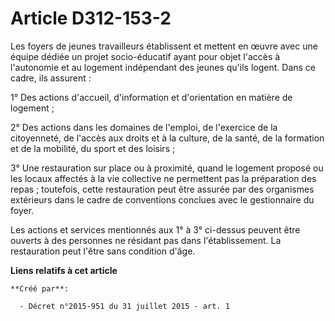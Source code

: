 # Article D312-153-2

Les foyers de jeunes travailleurs établissent et mettent en œuvre avec une équipe dédiée un projet socio-éducatif ayant pour
objet l'accès à l'autonomie et au logement indépendant des jeunes qu'ils logent. Dans ce cadre, ils assurent : 

1° Des actions d'accueil, d'information et d'orientation en matière de logement ; 

2° Des actions dans les domaines de l'emploi, de l'exercice de la citoyenneté, de l'accès aux droits et à la culture, de la
santé, de la formation et de la mobilité, du sport et des loisirs ; 

3° Une restauration sur place ou à proximité, quand le logement proposé ou les locaux affectés à la vie collective ne
permettent pas la préparation des repas ; toutefois, cette restauration peut être assurée par des organismes extérieurs dans
le cadre de conventions conclues avec le gestionnaire du foyer. 

Les actions et services mentionnés aux 1° à 3° ci-dessus peuvent être ouverts à des personnes ne résidant pas dans
l'établissement. La restauration peut l'être sans condition d'âge.

**Liens relatifs à cet article**

	**Créé par**:

	  - Décret n°2015-951 du 31 juillet 2015 - art. 1
